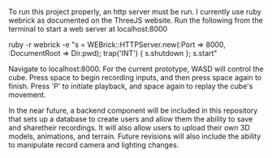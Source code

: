 To run this project properly, an http server must be run. I currently use ruby webrick as documented on the ThreeJS website. Run the following from the terminal to start a web server at localhost:8000

ruby -r webrick -e "s = WEBrick::HTTPServer.new(:Port => 8000, :DocumentRoot => Dir.pwd); trap('INT') { s.shutdown }; s.start"

Navigate to localhost:8000. For the current prototype, WASD will control the cube. Press space to begin recording inputs, and then press space again to finish. Press 'P' to initiate playback, and space again to replay the cube's movement.

In the near future, a backend component will be included in this repository that sets up a database to create users and allow them the ability to save and sharetheir recordings. It will also allow users to upload their own 3D models, animations, and terrain. Future revisions will also include the ability to manipulate record camera and lighting changes.
